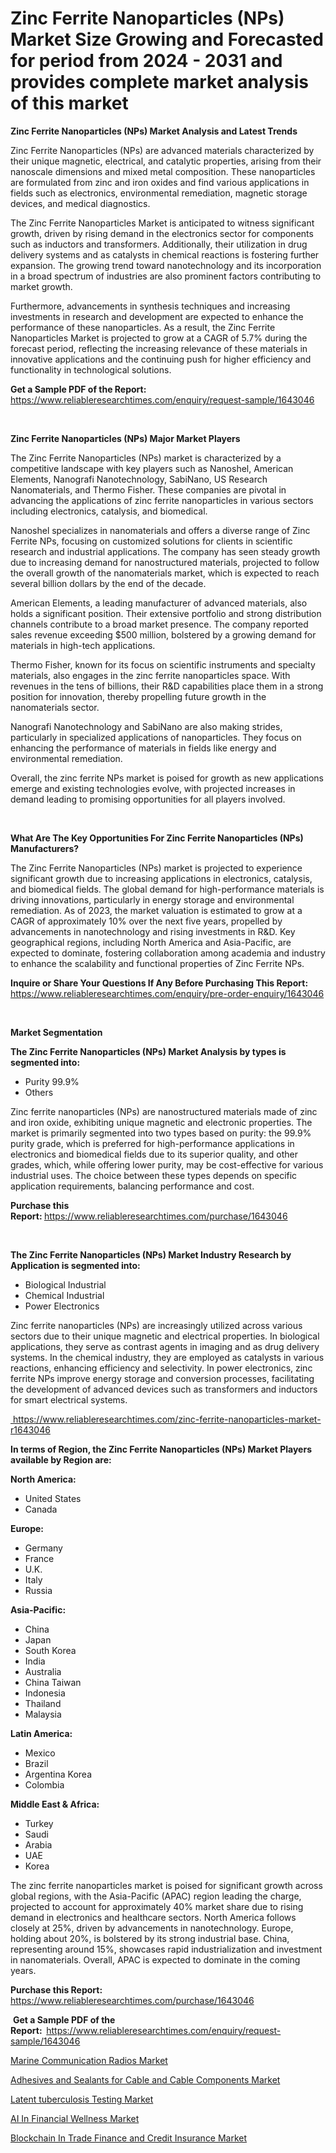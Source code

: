 <p><h1>Zinc Ferrite Nanoparticles (NPs) Market Size Growing and Forecasted for period from 2024 - 2031 and provides complete market analysis of this market</h1></p><p><strong>Zinc Ferrite Nanoparticles (NPs) Market Analysis and Latest Trends</strong></p>
<p><p>Zinc Ferrite Nanoparticles (NPs) are advanced materials characterized by their unique magnetic, electrical, and catalytic properties, arising from their nanoscale dimensions and mixed metal composition. These nanoparticles are formulated from zinc and iron oxides and find various applications in fields such as electronics, environmental remediation, magnetic storage devices, and medical diagnostics.</p><p>The Zinc Ferrite Nanoparticles Market is anticipated to witness significant growth, driven by rising demand in the electronics sector for components such as inductors and transformers. Additionally, their utilization in drug delivery systems and as catalysts in chemical reactions is fostering further expansion. The growing trend toward nanotechnology and its incorporation in a broad spectrum of industries are also prominent factors contributing to market growth.</p><p>Furthermore, advancements in synthesis techniques and increasing investments in research and development are expected to enhance the performance of these nanoparticles. As a result, the Zinc Ferrite Nanoparticles Market is projected to grow at a CAGR of 5.7% during the forecast period, reflecting the increasing relevance of these materials in innovative applications and the continuing push for higher efficiency and functionality in technological solutions.</p></p>
<p><strong>Get a Sample PDF of the Report:&nbsp;</strong> <a href="https://www.reliableresearchtimes.com/enquiry/request-sample/1643046?utm_campaign=1777&utm_medium=2&utm_source=Github&utm_content=ia&utm_term=23102024&utm_id=zinc-ferrite-nanoparticles-nps">https://www.reliableresearchtimes.com/enquiry/request-sample/1643046</a></p>
<p>&nbsp;</p>
<p><strong>Zinc Ferrite Nanoparticles (NPs) Major Market Players</strong></p>
<p><p>The Zinc Ferrite Nanoparticles (NPs) market is characterized by a competitive landscape with key players such as Nanoshel, American Elements, Nanografi Nanotechnology, SabiNano, US Research Nanomaterials, and Thermo Fisher. These companies are pivotal in advancing the applications of zinc ferrite nanoparticles in various sectors including electronics, catalysis, and biomedical.</p><p>Nanoshel specializes in nanomaterials and offers a diverse range of Zinc Ferrite NPs, focusing on customized solutions for clients in scientific research and industrial applications. The company has seen steady growth due to increasing demand for nanostructured materials, projected to follow the overall growth of the nanomaterials market, which is expected to reach several billion dollars by the end of the decade.</p><p>American Elements, a leading manufacturer of advanced materials, also holds a significant position. Their extensive portfolio and strong distribution channels contribute to a broad market presence. The company reported sales revenue exceeding $500 million, bolstered by a growing demand for materials in high-tech applications.</p><p>Thermo Fisher, known for its focus on scientific instruments and specialty materials, also engages in the zinc ferrite nanoparticles space. With revenues in the tens of billions, their R&D capabilities place them in a strong position for innovation, thereby propelling future growth in the nanomaterials sector.</p><p>Nanografi Nanotechnology and SabiNano are also making strides, particularly in specialized applications of nanoparticles. They focus on enhancing the performance of materials in fields like energy and environmental remediation.</p><p>Overall, the zinc ferrite NPs market is poised for growth as new applications emerge and existing technologies evolve, with projected increases in demand leading to promising opportunities for all players involved.</p></p>
<p>&nbsp;</p>
<p><strong>What Are The Key Opportunities For Zinc Ferrite Nanoparticles (NPs) Manufacturers?</strong></p>
<p><p>The Zinc Ferrite Nanoparticles (NPs) market is projected to experience significant growth due to increasing applications in electronics, catalysis, and biomedical fields. The global demand for high-performance materials is driving innovations, particularly in energy storage and environmental remediation. As of 2023, the market valuation is estimated to grow at a CAGR of approximately 10% over the next five years, propelled by advancements in nanotechnology and rising investments in R&D. Key geographical regions, including North America and Asia-Pacific, are expected to dominate, fostering collaboration among academia and industry to enhance the scalability and functional properties of Zinc Ferrite NPs.</p></p>
<p><strong>Inquire or Share Your Questions If Any Before Purchasing This Report:</strong> <a href="https://www.reliableresearchtimes.com/enquiry/pre-order-enquiry/1643046?utm_campaign=1777&utm_medium=2&utm_source=Github&utm_content=ia&utm_term=23102024&utm_id=zinc-ferrite-nanoparticles-nps">https://www.reliableresearchtimes.com/enquiry/pre-order-enquiry/1643046</a></p>
<p>&nbsp;</p>
<p><strong>Market Segmentation</strong></p>
<p><strong>The Zinc Ferrite Nanoparticles (NPs) Market Analysis by types is segmented into:</strong></p>
<p><ul><li>Purity 99.9%</li><li>Others</li></ul></p>
<p><p>Zinc ferrite nanoparticles (NPs) are nanostructured materials made of zinc and iron oxide, exhibiting unique magnetic and electronic properties. The market is primarily segmented into two types based on purity: the 99.9% purity grade, which is preferred for high-performance applications in electronics and biomedical fields due to its superior quality, and other grades, which, while offering lower purity, may be cost-effective for various industrial uses. The choice between these types depends on specific application requirements, balancing performance and cost.</p></p>
<p><strong>Purchase this Report:&nbsp;</strong><a href="https://www.reliableresearchtimes.com/purchase/1643046?utm_campaign=1777&utm_medium=2&utm_source=Github&utm_content=ia&utm_term=23102024&utm_id=zinc-ferrite-nanoparticles-nps">https://www.reliableresearchtimes.com/purchase/1643046</a></p>
<p>&nbsp;</p>
<p><strong>The Zinc Ferrite Nanoparticles (NPs) Market Industry Research by Application is segmented into:</strong></p>
<p><ul><li>Biological Industrial</li><li>Chemical Industrial</li><li>Power Electronics</li></ul></p>
<p><p>Zinc ferrite nanoparticles (NPs) are increasingly utilized across various sectors due to their unique magnetic and electrical properties. In biological applications, they serve as contrast agents in imaging and as drug delivery systems. In the chemical industry, they are employed as catalysts in various reactions, enhancing efficiency and selectivity. In power electronics, zinc ferrite NPs improve energy storage and conversion processes, facilitating the development of advanced devices such as transformers and inductors for smart electrical systems.</p></p>
<p><a href="https://www.reliableresearchtimes.com/zinc-ferrite-nanoparticles-market-r1643046?utm_campaign=1777&utm_medium=2&utm_source=Github&utm_content=ia&utm_term=23102024&utm_id=zinc-ferrite-nanoparticles-nps">&nbsp;https://www.reliableresearchtimes.com/zinc-ferrite-nanoparticles-market-r1643046</a></p>
<p><strong>In terms of Region, the Zinc Ferrite Nanoparticles (NPs) Market Players available by Region are:</strong></p>
<p>
    <p> <strong> North America: </strong>
        <ul>
            <li>United States</li>
            <li>Canada</li>
        </ul>
        </p> 
    <p> <strong> Europe: </strong>
        <ul>
            <li>Germany</li>
            <li>France</li>
            <li>U.K.</li>
            <li>Italy</li>
            <li>Russia</li>
        </ul>
        </p> 
    <p> <strong> Asia-Pacific: </strong>
        <ul>
            <li>China</li>
            <li>Japan</li>
            <li>South Korea</li>
            <li>India</li>
            <li>Australia</li>
            <li>China Taiwan</li>
            <li>Indonesia</li>
            <li>Thailand</li>
            <li>Malaysia</li>
        </ul>
        </p> 
    <p> <strong> Latin America: </strong>
        <ul>
            <li>Mexico</li>
            <li>Brazil</li>
            <li>Argentina Korea</li>
            <li>Colombia</li>
        </ul>
        </p> 
    <p> <strong> Middle East & Africa: </strong>
        <ul>
            <li>Turkey</li>
            <li>Saudi</li>
            <li>Arabia</li>
            <li>UAE</li>
            <li>Korea</li>
        </ul>
    </p>
    </p>
<p><p>The zinc ferrite nanoparticles market is poised for significant growth across global regions, with the Asia-Pacific (APAC) region leading the charge, projected to account for approximately 40% market share due to rising demand in electronics and healthcare sectors. North America follows closely at 25%, driven by advancements in nanotechnology. Europe, holding about 20%, is bolstered by its strong industrial base. China, representing around 15%, showcases rapid industrialization and investment in nanomaterials. Overall, APAC is expected to dominate in the coming years.</p></p>
<p><strong>Purchase this Report: </strong><a href="https://www.reliableresearchtimes.com/purchase/1643046?utm_campaign=1777&utm_medium=2&utm_source=Github&utm_content=ia&utm_term=23102024&utm_id=zinc-ferrite-nanoparticles-nps">https://www.reliableresearchtimes.com/purchase/1643046</a></p>
<p>&nbsp;<strong>Get a Sample PDF of the Report:&nbsp;&nbsp;</strong><a href="https://www.reliableresearchtimes.com/enquiry/request-sample/1643046?utm_campaign=1777&utm_medium=2&utm_source=Github&utm_content=ia&utm_term=23102024&utm_id=zinc-ferrite-nanoparticles-nps">https://www.reliableresearchtimes.com/enquiry/request-sample/1643046</a></p>
<p><strong></strong></p>
<p><p><a href="https://www.linkedin.com/pulse/marine-communication-radios-market-opportunities-emerging-global-5nxve?utm_campaign=1777&utm_medium=2&utm_source=Github&utm_content=ia&utm_term=23102024&utm_id=zinc-ferrite-nanoparticles-nps">Marine Communication Radios Market</a></p><p><a href="https://github.com/MarilynDouglas476/Market-Research-Report-List-1/blob/main/adhesives-and-sealants-for-cable-and-cable-components-market.md?utm_campaign=1777&utm_medium=2&utm_source=Github&utm_content=ia&utm_term=23102024&utm_id=zinc-ferrite-nanoparticles-nps">Adhesives and Sealants for Cable and Cable Components Market</a></p><p><a href="https://www.linkedin.com/pulse/latent-tuberculosis-testing-market-size-status-forecast-2024-2031-q7eoe?utm_campaign=1777&utm_medium=2&utm_source=Github&utm_content=ia&utm_term=23102024&utm_id=zinc-ferrite-nanoparticles-nps">Latent tuberculosis Testing Market</a></p><p><a href="https://www.linkedin.com/pulse/ai-financial-wellness-market-overview-global-trends-future-hk86f?utm_campaign=1777&utm_medium=2&utm_source=Github&utm_content=ia&utm_term=23102024&utm_id=zinc-ferrite-nanoparticles-nps">AI In Financial Wellness Market</a></p><p><a href="https://www.linkedin.com/pulse/global-blockchain-trade-finance-credit-insurance-market-i1zif?utm_campaign=1777&utm_medium=2&utm_source=Github&utm_content=ia&utm_term=23102024&utm_id=zinc-ferrite-nanoparticles-nps">Blockchain In Trade Finance and Credit Insurance Market</a></p></p>